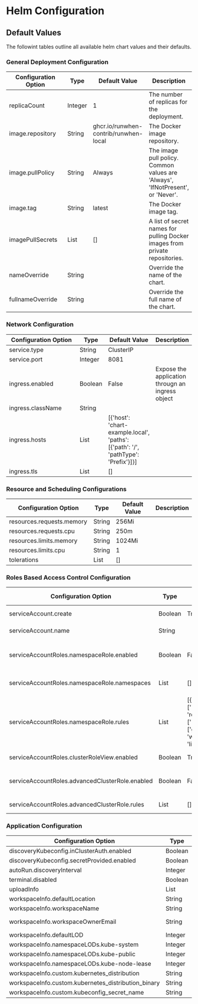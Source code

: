# Helm Configuration

## Default Values
The followint tables outline all available helm chart values and their defaults.  

### General Deployment Configuration
<table><thead><tr><th width="213">Configuration Option</th><th>Type</th><th>Default Value</th><th>Description</th></tr></thead><tbody><tr><td>replicaCount</td><td>Integer</td><td>1</td><td>The number of replicas for the deployment.</td></tr><tr><td>image.repository</td><td>String</td><td>ghcr.io/runwhen-contrib/runwhen-local</td><td>The Docker image repository.</td></tr><tr><td>image.pullPolicy</td><td>String</td><td>Always</td><td>The image pull policy. Common values are 'Always', 'IfNotPresent', or 'Never'.</td></tr><tr><td>image.tag</td><td>String</td><td>latest</td><td>The Docker image tag.</td></tr><tr><td>imagePullSecrets</td><td>List</td><td>[]</td><td>A list of secret names for pulling Docker images from private repositories.</td></tr><tr><td>nameOverride</td><td>String</td><td></td><td>Override the name of the chart.</td></tr><tr><td>fullnameOverride</td><td>String</td><td></td><td>Override the full name of the chart.</td></tr>
</tbody></table>

### Network Configuration
<table><thead><tr><th width="213">Configuration Option</th><th>Type</th><th>Default Value</th><th>Description</th></tr></thead>
<tbody>
<tr><td>service.type</td><td>String</td><td>ClusterIP</td><td></td></tr><tr><td>service.port</td><td>Integer</td><td>8081</td><td></td></tr><tr><td>ingress.enabled</td><td>Boolean</td><td>False</td><td>Expose the application througn an ingress object</td></tr><tr><td>ingress.className</td><td>String</td><td></td><td></td></tr><tr><td>ingress.hosts</td><td>List</td><td>[{'host': 'chart-example.local', 'paths': [{'path': '/', 'pathType': 'Prefix'}]}]</td><td></td></tr><tr><td>ingress.tls</td><td>List</td><td>[]</td><td></td></tr>
</tbody></table>

### Resource and Scheduling Configurations
<table><thead><tr><th width="213">Configuration Option</th><th>Type</th><th>Default Value</th><th>Description</th></tr></thead>
<tbody>
<tr><td>resources.requests.memory</td><td>String</td><td>256Mi</td><td></td></tr><tr><td>resources.requests.cpu</td><td>String</td><td>250m</td><td></td></tr><tr><td>resources.limits.memory</td><td>String</td><td>1024Mi</td><td></td></tr><tr><td>resources.limits.cpu</td><td>String</td><td>1</td><td></td></tr><tr><td>tolerations</td><td>List</td><td>[]</td><td></td></tr>
</tbody></table>

### Roles Based Access Control Configuration
<table><thead><tr><th width="213">Configuration Option</th><th>Type</th><th>Default Value</th><th>Description</th></tr></thead>
<tbody>
<tr><td>serviceAccount.create</td><td>Boolean</td><td>True</td><td>Specifies whether a service account should be created.</td></tr><tr><td>serviceAccount.name</td><td>String</td><td></td><td>The name of the service account to use or create.</td></tr><tr><td>serviceAccountRoles.namespaceRole.enabled</td><td>Boolean</td><td>False</td><td>Used to specify the namespaces that RunWhen Local services account can discover. Has no effect if <code>serviceAccountRole.ClusterView.enabled</code> is <code>True</code></td></tr><tr><td>serviceAccountRoles.namespaceRole.namespaces</td><td>List</td><td>[]</td><td>List of namespaces that RunWhen Local service account can discover. Always includes it's own namespace. </td></tr><tr><td>serviceAccountRoles.namespaceRole.rules</td><td>List</td><td>[{'apiGroups': [''], 'resources': ['*'], 'verbs': ['get', 'watch', 'list']}]</td><td>List of actions that the RunWhen Local service account will have on the list of namespaces specified in <code>serviceAccountRoles.namespaceRole.namespaces</code></td></tr><tr><td>serviceAccountRoles.clusterRoleView.enabled</td><td>Boolean</td><td>True</td><td>By default, RunWhen Local service account is bound to the cluster scoped <code>View</code> role. </td></tr><tr><td>serviceAccountRoles.advancedClusterRole.enabled</td><td>Boolean</td><td>False</td><td>Creates a customized role for the RunWhen Local service account with the actions specified in <code>serviceAccountRoles.advancedClusterRole.rules</code></td></tr><tr><td>serviceAccountRoles.advancedClusterRole.rules</td><td>List</td><td>[]</td><td>List of actions that the RunWhen Local service account can perform cluster-wide. </td></tr>
</tbody></table>

### Application Configuration
<table><thead><tr><th width="213">Configuration Option</th><th>Type</th><th>Default Value</th><th>Description</th></tr></thead>
<tbody>
<tr><td>discoveryKubeconfig.inClusterAuth.enabled</td><td>Boolean</td><td>True</td><td></td></tr><tr><td>discoveryKubeconfig.secretProvided.enabled</td><td>Boolean</td><td>False</td><td></td></tr><tr><td>autoRun.discoveryInterval</td><td>Integer</td><td>14400</td><td></td></tr><tr><td>terminal.disabled</td><td>Boolean</td><td>True</td><td></td></tr><tr><td>uploadInfo</td><td>List</td><td>[]</td><td></td></tr><tr><td>workspaceInfo.defaultLocation</td><td>String</td><td>undefined</td><td></td></tr><tr><td>workspaceInfo.workspaceName</td><td>String</td><td>undefined</td><td></td></tr><tr><td>workspaceInfo.workspaceOwnerEmail</td><td>String</td><td>tester@my-company.com</td><td></td></tr><tr><td>workspaceInfo.defaultLOD</td><td>Integer</td><td>2</td><td></td></tr><tr><td>workspaceInfo.namespaceLODs.kube-system</td><td>Integer</td><td>0</td><td></td></tr><tr><td>workspaceInfo.namespaceLODs.kube-public</td><td>Integer</td><td>0</td><td></td></tr><tr><td>workspaceInfo.namespaceLODs.kube-node-lease</td><td>Integer</td><td>0</td><td></td></tr><tr><td>workspaceInfo.custom.kubernetes_distribution</td><td>String</td><td>Kubernetes</td><td></td></tr><tr><td>workspaceInfo.custom.kubernetes_distribution_binary</td><td>String</td><td>kubectl</td><td></td></tr><tr><td>workspaceInfo.custom.kubeconfig_secret_name</td><td>String</td><td>kubeconfig</td><td></td></tr>
</tbody></table>